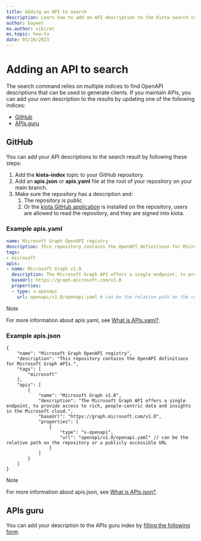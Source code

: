 ```yaml
---
title: Adding an API to search
description: Learn how to add an API description to the Kiota search command.
author: baywet
ms.author: vibiret
ms.topic: how-to
date: 03/10/2023
---
```


# Adding an API to search

The search command relies on multiple indices to find OpenAPI descriptions that can be used to generate clients. If you maintain APIs, you can add your own description to the results by updating one of the following indices:

- [GitHub](#github)
- [APIs.guru](#apis-guru)

## GitHub

You can add your API descriptions to the search result by following these steps:

1. Add the **kiota-index** topic to your GitHub repository.
1. Add an **apis.json** or **apis.yaml** file at the root of your repository on your main branch.
1. Make sure the repository has a description and:
    1. The repository is public
    1. Or the [kiota GitHub application](https://aka.ms/kiota/for/github) is installed on the repository, users are allowed to read the repository, and they are signed into kiota.

### Example apis.yaml

```yaml
name: Microsoft Graph OpenAPI registry
description: This repository contains the OpenAPI definitions for Microsoft Graph APIs.
tags:
- microsoft
apis:
- name: Microsoft Graph v1.0
  description: The Microsoft Graph API offers a single endpoint, to provide access to rich, people-centric data and insights in the Microsoft cloud.
  baseUrl: https://graph.microsoft.com/v1.0
  properties:
  - type: x-openapi
    url: openapi/v1.0/openapi.yaml # can be the relative path on the repository or a publicly accessible URL

```

> [!NOTE]
> For more information about apis.yaml, see [What is APIs.yaml?](http://apisyaml.org/).

### Example apis.json

```jsonc
{
    "name": "Microsoft Graph OpenAPI registry",
    "description": "This repository contains the OpenAPI definitions for Microsoft Graph APIs.",
    "tags": [
        "microsoft"
    ],
    "apis": [
        {
            "name": "Microsoft Graph v1.0",
            "description": "The Microsoft Graph API offers a single endpoint, to provide access to rich, people-centric data and insights in the Microsoft cloud.",
            "baseUrl": "https://graph.microsoft.com/v1.0",
            "properties": [
                {
                    "type": "x-openapi",
                    "url": "openapi/v1.0/openapi.yaml" // can be the relative path on the repository or a publicly accessible URL
                }
            ]
        }
    ]
}
```

> [!NOTE]
> For more information about apis.json, see [What is APIs.json?](http://apisjson.org/).

## APIs guru

You can add your description to the APIs guru index by [filling the following form](https://apis.guru/add-api/).
